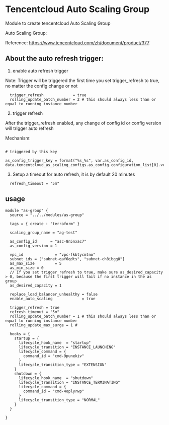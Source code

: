 # Tencentcloud Auto Scaling Group

Module to create tencentcloud Auto Scaling Group

Auto Scaling Group:

Reference: https://www.tencentcloud.com/zh/document/product/377

## About the auto refresh trigger:

1. enable auto refresh trigger

Note: Trigger will be triggered the first time you set trigger_refresh to true, no matter the config change or not

```hcl
  trigger_refresh             = true
  rolling_update_batch_number = 2 # this should always less than or equal to running instance number
```

2. trigger refresh

After the trigger_refresh enabled, any change of config id or config version will trigger auto refresh

Mechanism: 

```hcl

# triggered by this key

as_config_trigger_key = format("%s_%s", var.as_config_id, data.tencentcloud_as_scaling_configs.as_config.configuration_list[0].version_number)

```

3. Setup a timeout for auto refresh, it is by default 20 minutes

```hcl
  refresh_timeout = "5m"
```


## usage
```hcl
module "as-group" {
  source = "../../modules/as-group"

  tags = { create : "terraform" }

  scaling_group_name = "ag-test"

  as_config_id      = "asc-8n5nxac7"
  as_config_version = 1

  vpc_id              = "vpc-fkbtycmtno"
  subnet_ids = ["subnet-qaf6qdts", "subnet-ch8ibgg8"]
  as_max_size         = 5
  as_min_size = 0
  // If you set trigger_refresh to true, make sure as_desired_capacity > 0, because the first trigger will fail if no instance in the as group
  as_desired_capacity = 1

  replace_load_balancer_unhealthy = false
  enable_auto_scaling             = true

  trigger_refresh = true
  refresh_timeout = "5m"
  rolling_update_batch_number = 1 # this should always less than or equal to running instance number
  rolling_update_max_surge = 1 #

  hooks = {
    startup = {
      lifecycle_hook_name  = "startup"
      lifecycle_transition = "INSTANCE_LAUNCHING"
      lifecycle_command = {
        command_id = "cmd-9punekiv"
      }
      lifecycle_transition_type = "EXTENSION"
    }
    shutdown = {
      lifecycle_hook_name  = "shutdown"
      lifecycle_transition = "INSTANCE_TERMINATING"
      lifecycle_command = {
        command_id = "cmd-4oplyrwp"
      }
      lifecycle_transition_type = "NORMAL"
    }
  }

}
```
